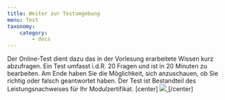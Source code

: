 ```yaml
---
title: Weiter zur Testumgebung
menu: Test
taxonomy:
    category:
        - docs
---
```

Der Online-Test dient dazu das in der Vorlesung erarbeitete Wissen kurz abzufragen. Ein Test umfasst i.d.R. 20 Fragen und ist in 20 Minuten zu bearbeiten. Am Ende haben Sie die Möglichkeit, sich anzuschauen, ob Sie richtig oder falsch geantwortet haben. Der Test ist Bestandteil des Leistungsnachweises für Ihr Modulzertifikat.
[center]
<a href="https://ilias.opengeoedu.de/ilias/goto.php?target=tst_150&client_id=opengeoedu" markdown="1" target="_blank">
![](/images/test.png?resize=200,200)
</a>
[/center]
